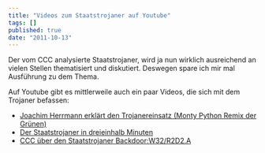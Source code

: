 ```yaml
---
title: "Videos zum Staatstrojaner auf Youtube"
tags: []
published: true
date: "2011-10-13"
---
```


Der vom CCC analysierte Staatstrojaner, wird ja nun wirklich ausreichend an vielen Stellen thematisiert und diskutiert. Deswegen spare ich mir mal Ausführung zu dem Thema.

Auf Youtube gibt es mittlerweile auch ein paar Videos, die sich mit dem Trojaner befassen:

- [Joachim Herrmann erklärt den Trojanereinsatz (Monty Python Remix der Grünen)](http://www.youtube.com/watch?v=I0D_DInPjAo)
- [Der Staatstrojaner in dreieinhalb Minuten](http://www.youtube.com/watch?v=eRFhpmiUwU4)
- [CCC über den Staatstrojaner Backdoor:W32/R2D2.A](http://www.youtube.com/watch?v=hG3k2t0ENu8)

